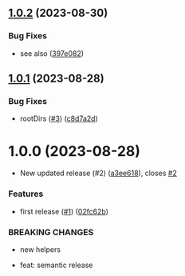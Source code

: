 ## [1.0.2](https://github.com/LunaticMuch/iso-3166/compare/v1.0.1...v1.0.2) (2023-08-30)


### Bug Fixes

* see also ([397e082](https://github.com/LunaticMuch/iso-3166/commit/397e0827b5d1a9659d5192d981a58278ea1bee9d))

## [1.0.1](https://github.com/LunaticMuch/iso-3166/compare/v1.0.0...v1.0.1) (2023-08-28)


### Bug Fixes

* rootDirs ([#3](https://github.com/LunaticMuch/iso-3166/issues/3)) ([c8d7a2d](https://github.com/LunaticMuch/iso-3166/commit/c8d7a2d5077e85fbd3c377db38104ee33ea8cdb2))

# 1.0.0 (2023-08-28)


* New updated release (#2) ([a3ee618](https://github.com/LunaticMuch/iso-3166/commit/a3ee618fce58f8526d693c25b224ab2064ac71e4)), closes [#2](https://github.com/LunaticMuch/iso-3166/issues/2)


### Features

* first release ([#1](https://github.com/LunaticMuch/iso-3166/issues/1)) ([02fc62b](https://github.com/LunaticMuch/iso-3166/commit/02fc62b292477e3276d8a5b11194e9970d15f493))


### BREAKING CHANGES

* new helpers

* feat: semantic release
